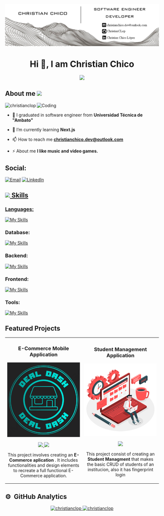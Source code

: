 [![MasterHead](Image.png)](Image.png)
<h1 align="center">Hi 👋, I am Christian Chico</h1>
<p align="center">
  <a href="https://git.io/typing-svg"><img src="https://readme-typing-svg.demolab.com?font=Time+New+Roman&color=515776&size=25&center=true&vCenter=true&width=600&height=100&lines=I+am+an+Software+Engineer;Junior+Developer;Web+Developer"></a>
</p>

## **About me** <picture><img src = "https://cdn.hashnode.com/res/hashnode/image/upload/v1709470801641/e9136368-41c7-433c-aa6f-89ca17b175bf.gif?w=256&h=256&fit=crop&crop=entropy&auto=format,compress&gif-q=60&format=webm" width = 50px></picture>
<img align="right" alt="Coding" width="400" src="https://cdna.artstation.com/p/assets/images/images/028/102/058/original/pixel-jeff-matrix-s.gif?1593487263">

<p align="left"> <img src="https://komarev.com/ghpvc/?username=christianclop&label=Profile%20views&color=0e75b6&style=flat" alt="christianclop" /> </p>

- 🔭 I graduated in software engineer from **Universidad Técnica de "Ambato"**

- 🌱 I’m currently learning **Next.js**

- 📫 How to reach me **christianchico.dev@outlook.com**

- ⚡ About me **I like music and video games.**

## Social:
<a href="mailto:christianchico.dev@outlook.com"><img alt="Email" src="https://img.shields.io/badge/Microsoft_Outlook-christianchico.dev@outlook.com-blue?style=flat-square&logo=microsoft-outlook&logoColor=white"></a>
<a href="https://linkedin.com/in/christianchicolópez"><img alt="LinkedIn" src="https://img.shields.io/badge/LinkedIn-Christian_Chico_López-0077B5?style=flat-square&logo=linkedin&logoColor=white">


## <img src="https://media2.giphy.com/media/QssGEmpkyEOhBCb7e1/giphy.gif?cid=ecf05e47a0n3gi1bfqntqmob8g9aid1oyj2wr3ds3mg700bl&rid=giphy.gif" width ="25"><b> Skills</b>

### Languages:
[![My Skills](https://skillicons.dev/icons?i=js,php,typescript)](https://skillicons.dev)
   
### Database:
[![My Skills](https://skillicons.dev/icons?i=mysql,postgresql)](https://skillicons.dev)
   
### Backend:
[![My Skills](https://skillicons.dev/icons?i=express,nodejs,nestjs,firebase)](https://skillicons.dev)

### Frontend:
[![My Skills](https://skillicons.dev/icons?i=html,css,tailwindcss,react,nextjs)](https://skillicons.dev)
   
### Tools:
[![My Skills](https://skillicons.dev/icons?i=figma,postman)](https://skillicons.dev)

## Featured Projects

<table>
<tr>
<td width="50%">
  <h3 align="center">E-Commerce Mobile Application</h3>
  <div align="center">
    <a href="https://github.com/ChristianCLop/DealDash-Ecommerce-Frontend" target="_blank"><img src="https://github.com/ChristianCLop/DealDash-Ecommerce-Frontend/blob/main/assets/images/logo.png" width="400" alt="E-Commerce movil page"></a>
    <p>
      <a href="https://github.com/ChristianCLop/DealDash-Ecommerce-Frontend" target="_blank">
        <img src="https://img.shields.io/badge/FRONTEND-047495?style=for-the-badge&logo=github&logoColor=black">
      </a>
      <a href="https://github.com/ChristianCLop/DealDash-Ecommerce-Backend" target="_blank">
        <img src="https://img.shields.io/badge/BACKEND-047495?style=for-the-badge&logo=github&logoColor=black">
      </a>
    </p>
    <p>This project involves creating an <strong> E-Commerce aplication </strong>. It includes functionalities and design elements to recreate a full functional E-Commerce application.</p>
  </div>                
</td> 

<td width="50%">
  <h3 align="center">Student Management Application</h3>
  <div align="center">
    <a href="https://github.com/Eduardlink/RegistroEstudiantes2023.git" target="_blank"><img src="https://github.com/Eduardlink/RegistroEstudiantes2023/blob/main/src/imagenesFrames/Loguin_Admin.png" width="400" alt="Student Management"></a>
    <p>
      <a href="https://github.com/Eduardlink/RegistroEstudiantes2023.git" target="_blank">
        <img src="https://img.shields.io/badge/Github-047495?style=for-the-badge&logo=github&logoColor=black">
      </a>
    </p>
    <p>This project consist of creating an <strong> Student Managment </strong> that makes the basic CRUD of students of an institucion, also it has fingerprint login </p>
  </div>                
</td> 
</table>  

## ⚙️ &nbsp;GitHub Analytics

<p align="center">
  <a href="https://github.com/ChristianCLop">
    <img height="180em" src="https://github-readme-stats.vercel.app/api/top-langs?username=christianclop&show_icons=true&locale=en&layout=compact" alt="christianclop"/>
    <img height="180em" src="https://github-readme-stats.vercel.app/api?username=christianclop&show_icons=true&locale=en" alt="christianclop"/>
  </a>
</p>
